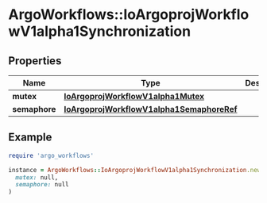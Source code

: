 # ArgoWorkflows::IoArgoprojWorkflowV1alpha1Synchronization

## Properties

| Name | Type | Description | Notes |
| ---- | ---- | ----------- | ----- |
| **mutex** | [**IoArgoprojWorkflowV1alpha1Mutex**](IoArgoprojWorkflowV1alpha1Mutex.md) |  | [optional] |
| **semaphore** | [**IoArgoprojWorkflowV1alpha1SemaphoreRef**](IoArgoprojWorkflowV1alpha1SemaphoreRef.md) |  | [optional] |

## Example

```ruby
require 'argo_workflows'

instance = ArgoWorkflows::IoArgoprojWorkflowV1alpha1Synchronization.new(
  mutex: null,
  semaphore: null
)
```

